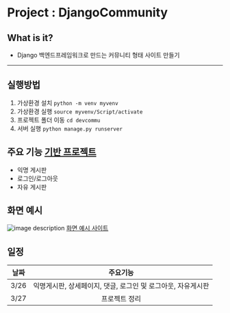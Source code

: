 # Project : DjangoCommunity
## What is it?
- Django 백엔드프레임워크로 만드는 커뮤니티 형태 사이트 만들기
------
## 실행방법
<!-- Code -->
1. 가상환경 설치 `python -m venv myvenv`
2. 가상환경 실행 `source myvenv/Script/activate`
3. 프로젝트 폴더 이동 `cd devcommu`
4. 서버 실행 `python manage.py runserver`

## 주요 기능 [기반 프로젝트](https://github.com/LEEJUNB/DjangoBlog)
* 익명 게시판
* 로그인/로그아웃
* 자유 게시판

## 화면 예시
<!-- Image -->
![image description](https://img1.daumcdn.net/thumb/R1280x0/?scode=mtistory2&fname=https%3A%2F%2Fblog.kakaocdn.net%2Fdn%2F9EwyO%2Fbtq0Y4oJvXZ%2FRsEZOnjfGGfRUkcaGpegDk%2Fimg.png)
[화면 예시 사이트]((https://startbootstrap.com/previews/sb-admin-2))

## 일정
<!-- Table -->
|날짜|주요기능|
|--|:--:|
|3/26|익명게시판, 상세페이지, 댓글, 로그인 및 로그아웃, 자유게시판|
|3/27|프로젝트 정리|
